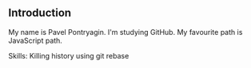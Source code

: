 ## Introduction

My name is Pavel Pontryagin. I'm studying GitHub.
My favourite path is JavaScript path.

Skills:
Killing history using git rebase